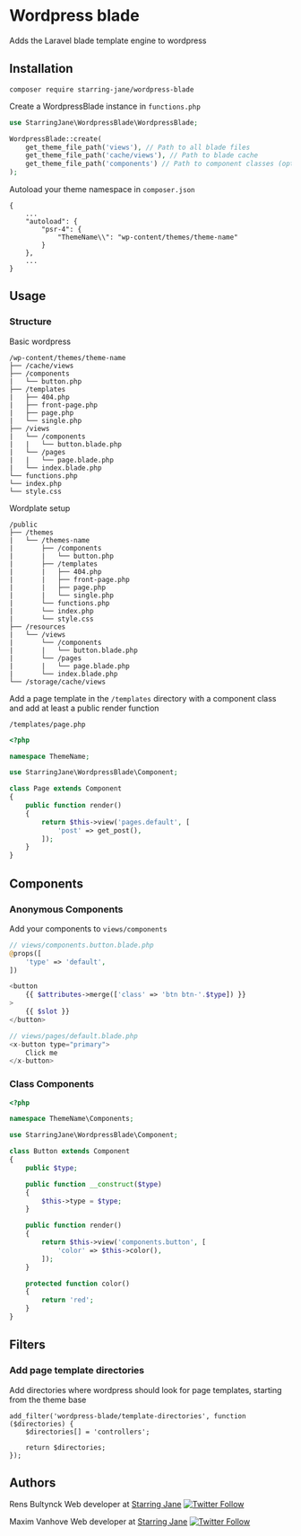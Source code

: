 # Wordpress blade

Adds the Laravel blade template engine to wordpress

## Installation

`composer require starring-jane/wordpress-blade`

Create a WordpressBlade instance in `functions.php`

```php
use StarringJane\WordpressBlade\WordpressBlade;

WordpressBlade::create(
    get_theme_file_path('views'), // Path to all blade files
    get_theme_file_path('cache/views'), // Path to blade cache
    get_theme_file_path('components') // Path to component classes (optional)
);
```

Autoload your theme namespace in `composer.json`

```
{
    ...
    "autoload": {
        "psr-4": {
            "ThemeName\\": "wp-content/themes/theme-name"
        }
    },
    ...
}
```

## Usage

### Structure

Basic wordpress

```
/wp-content/themes/theme-name
├── /cache/views
├── /components
|   └── button.php
├── /templates
|   ├── 404.php
|   ├── front-page.php
|   ├── page.php
|   └── single.php
├── /views
|   └── /components
|   |   └── button.blade.php
|   └── /pages
|   |   └── page.blade.php
|   └── index.blade.php
└── functions.php
└── index.php
└── style.css
```

Wordplate setup

```
/public
├── /themes
|   └── /themes-name
|       ├── /components
|       |   └── button.php
|       ├── /templates
|       |   ├── 404.php
|       |   ├── front-page.php
|       |   ├── page.php
|       |   └── single.php
|       └── functions.php
|       └── index.php
|       └── style.css
├── /resources
|   └── /views
|       └── /components
|       |   └── button.blade.php
|       └── /pages
|       |   └── page.blade.php
|       └── index.blade.php
└── /storage/cache/views
```

Add a page template in the `/templates` directory with a component class and add at least a public render function

`/templates/page.php`

```php
<?php

namespace ThemeName;

use StarringJane\WordpressBlade\Component;

class Page extends Component
{
    public function render()
    {
        return $this->view('pages.default', [
            'post' => get_post(),
        ]);
    }
}
```

## Components

### Anonymous Components

Add your components to `views/components`

```php
// views/components.button.blade.php
@props([
    'type' => 'default',
])

<button
    {{ $attributes->merge(['class' => 'btn btn-'.$type]) }}
>
    {{ $slot }}
</button>

// views/pages/default.blade.php
<x-button type="primary">
    Click me
</x-button>
```

### Class Components

```php
<?php

namespace ThemeName\Components;

use StarringJane\WordpressBlade\Component;

class Button extends Component
{
    public $type;

    public function __construct($type)
    {
        $this->type = $type;
    }

    public function render()
    {
        return $this->view('components.button', [
            'color' => $this->color(),
        ]);
    }

    protected function color()
    {
        return 'red';
    }
}

```

## Filters

### Add page template directories

Add directories where wordpress should look for page templates, starting from the theme base

```
add_filter('wordpress-blade/template-directories', function ($directories) {
    $directories[] = 'controllers';

    return $directories;
});
```

## Authors

Rens Bultynck
Web developer at [Starring Jane](https://starringjane.com)
[![Twitter Follow](https://img.shields.io/twitter/follow/RensBultynck.svg?style=social&logo=twitter&label=Follow)](https://twitter.com/RensBultynck)

Maxim Vanhove
Web developer at [Starring Jane](https://starringjane.com)
[![Twitter Follow](https://img.shields.io/twitter/follow/MrMaximVanhove.svg?style=social&logo=twitter&label=Follow)](https://twitter.com/MrMaximVanhove)
